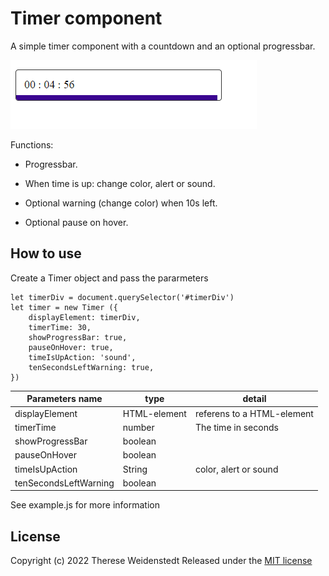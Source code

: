 # Timer component

A simple timer component with a countdown and an optional progressbar.

![bild1](/time_component/public/test_img/1.png)


Functions:

- Progressbar.

- When time is up: change color, alert or sound.

- Optional warning (change color) when 10s left.

- Optional pause on hover.




## How to use 

Create a Timer object and pass the pararmeters


    let timerDiv = document.querySelector('#timerDiv')
    let timer = new Timer ({
        displayElement: timerDiv,
        timerTime: 30,
        showProgressBar: true,
        pauseOnHover: true,
        timeIsUpAction: 'sound',
        tenSecondsLeftWarning: true,
    })


| Parameters name               | type     |  detail |
| ------------------------------------------|----------|---------|
|    displayElement            |HTML-element |          referens to a HTML-element     |
|     timerTime                |number   |            The time in seconds     |
|     showProgressBar          | boolean |               |
|    pauseOnHover              |boolean |                |
|    timeIsUpAction            |String |   color, alert or sound            |
|    tenSecondsLeftWarning     |boolean |              |


See example.js for more information

## License

Copyright (c) 2022 Therese Weidenstedt Released under the [MIT license](http://opensource.org/licenses/mit-license.php)


